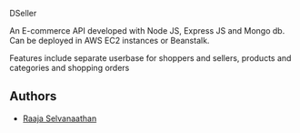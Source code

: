 
DSeller

An E-commerce API developed with Node JS, Express JS and Mongo db. Can be deployed in AWS EC2 instances or Beanstalk.

Features include separate userbase for shoppers and sellers, products and categories and shopping orders


## Authors

- [Raaja Selvanaathan](https://www.github.com/raaja-sn)

